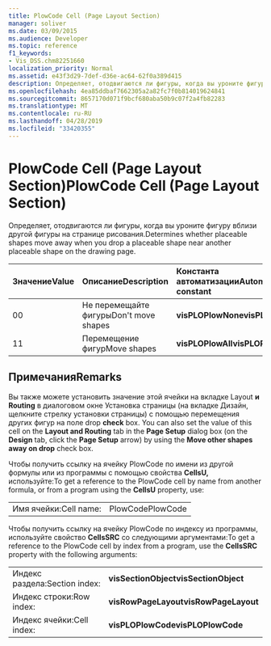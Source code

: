 ```yaml
---
title: PlowCode Cell (Page Layout Section)
manager: soliver
ms.date: 03/09/2015
ms.audience: Developer
ms.topic: reference
f1_keywords:
- Vis_DSS.chm82251660
localization_priority: Normal
ms.assetid: e43f3d29-7def-d36e-ac64-62f0a389d415
description: Определяет, отодвигаются ли фигуры, когда вы уроните фигуру вблизи другой фигуры на странице рисования.
ms.openlocfilehash: 4ea85ddbaf7662305a2a82fc7f0b814019624841
ms.sourcegitcommit: 8657170d071f9bcf680aba50b9c07f2a4fb82283
ms.translationtype: MT
ms.contentlocale: ru-RU
ms.lasthandoff: 04/28/2019
ms.locfileid: "33420355"
---
```

# <a name="plowcode-cell-page-layout-section"></a><span data-ttu-id="92c00-103">PlowCode Cell (Page Layout Section)</span><span class="sxs-lookup"><span data-stu-id="92c00-103">PlowCode Cell (Page Layout Section)</span></span>

<span data-ttu-id="92c00-104">Определяет, отодвигаются ли фигуры, когда вы уроните фигуру вблизи другой фигуры на странице рисования.</span><span class="sxs-lookup"><span data-stu-id="92c00-104">Determines whether placeable shapes move away when you drop a placeable shape near another placeable shape on the drawing page.</span></span>
  
|<span data-ttu-id="92c00-105">**Значение**</span><span class="sxs-lookup"><span data-stu-id="92c00-105">**Value**</span></span>|<span data-ttu-id="92c00-106">**Описание**</span><span class="sxs-lookup"><span data-stu-id="92c00-106">**Description**</span></span>|<span data-ttu-id="92c00-107">**Константа автоматизации**</span><span class="sxs-lookup"><span data-stu-id="92c00-107">**Automation constant**</span></span>|
|:-----|:-----|:-----|
|<span data-ttu-id="92c00-108">0</span><span class="sxs-lookup"><span data-stu-id="92c00-108">0</span></span>  <br/> |<span data-ttu-id="92c00-109">Не перемещайте фигуры</span><span class="sxs-lookup"><span data-stu-id="92c00-109">Don't move shapes</span></span>  <br/> |<span data-ttu-id="92c00-110">**visPLOPlowNone**</span><span class="sxs-lookup"><span data-stu-id="92c00-110">**visPLOPlowNone**</span></span> <br/> |
|<span data-ttu-id="92c00-111">1</span><span class="sxs-lookup"><span data-stu-id="92c00-111">1</span></span>  <br/> |<span data-ttu-id="92c00-112">Перемещение фигур</span><span class="sxs-lookup"><span data-stu-id="92c00-112">Move shapes</span></span>  <br/> |<span data-ttu-id="92c00-113">**visPLOPlowAll**</span><span class="sxs-lookup"><span data-stu-id="92c00-113">**visPLOPlowAll**</span></span> <br/> |
   
## <a name="remarks"></a><span data-ttu-id="92c00-114">Примечания</span><span class="sxs-lookup"><span data-stu-id="92c00-114">Remarks</span></span>

<span data-ttu-id="92c00-115">Вы также можете установить значение этой ячейки на вкладке  Layout **и Routing** в диалоговом окне Установка страницы (на вкладке Дизайн, щелкните стрелку установки страницы) с помощью перемещения других фигур на поле drop **check** box.  </span><span class="sxs-lookup"><span data-stu-id="92c00-115">You can also set the value of this cell on the **Layout and Routing** tab in the **Page Setup** dialog box (on the **Design** tab, click the **Page Setup** arrow) by using the **Move other shapes away on drop** check box.</span></span> 
  
<span data-ttu-id="92c00-116">Чтобы получить ссылку на ячейку PlowCode по имени из другой формулы или из программы с помощью свойства **CellsU,** используйте:</span><span class="sxs-lookup"><span data-stu-id="92c00-116">To get a reference to the PlowCode cell by name from another formula, or from a program using the **CellsU** property, use:</span></span> 
  
|||
|:-----|:-----|
|<span data-ttu-id="92c00-117">Имя ячейки:</span><span class="sxs-lookup"><span data-stu-id="92c00-117">Cell name:</span></span>  <br/> |<span data-ttu-id="92c00-118">PlowCode</span><span class="sxs-lookup"><span data-stu-id="92c00-118">PlowCode</span></span>  <br/> |
   
<span data-ttu-id="92c00-119">Чтобы получить ссылку на ячейку PlowCode по индексу из программы, используйте свойство **CellsSRC** со следующими аргументами:</span><span class="sxs-lookup"><span data-stu-id="92c00-119">To get a reference to the PlowCode cell by index from a program, use the **CellsSRC** property with the following arguments:</span></span> 
  
|||
|:-----|:-----|
|<span data-ttu-id="92c00-120">Индекс раздела:</span><span class="sxs-lookup"><span data-stu-id="92c00-120">Section index:</span></span>  <br/> |<span data-ttu-id="92c00-121">**visSectionObject**</span><span class="sxs-lookup"><span data-stu-id="92c00-121">**visSectionObject**</span></span> <br/> |
|<span data-ttu-id="92c00-122">Индекс строки:</span><span class="sxs-lookup"><span data-stu-id="92c00-122">Row index:</span></span>  <br/> |<span data-ttu-id="92c00-123">**visRowPageLayout**</span><span class="sxs-lookup"><span data-stu-id="92c00-123">**visRowPageLayout**</span></span> <br/> |
|<span data-ttu-id="92c00-124">Индекс ячейки:</span><span class="sxs-lookup"><span data-stu-id="92c00-124">Cell index:</span></span>  <br/> |<span data-ttu-id="92c00-125">**visPLOPlowCode**</span><span class="sxs-lookup"><span data-stu-id="92c00-125">**visPLOPlowCode**</span></span> <br/> |
   

